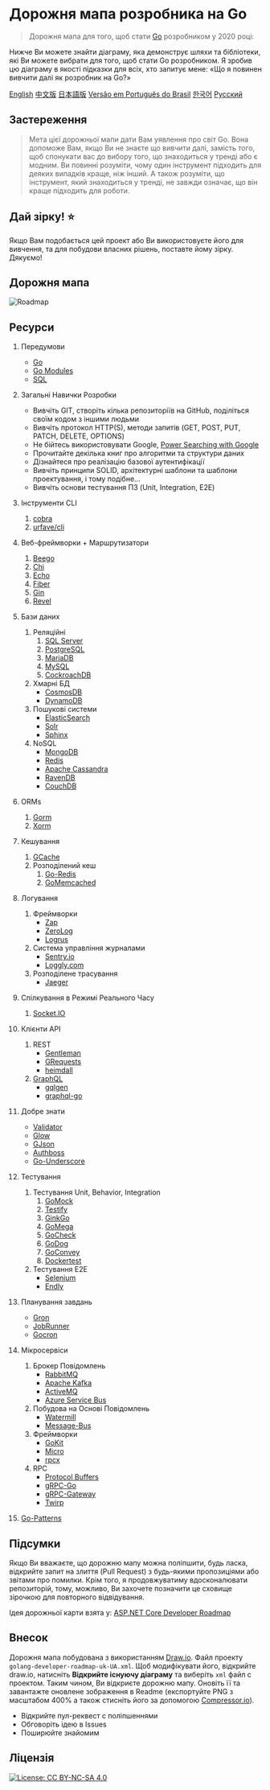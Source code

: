 # Дорожня мапа розробника на Go

> Дорожня мапа для того, щоб стати [Go](https://golang.org/) розробником у 2020 році:

Нижче Ви можете знайти діаграму, яка демонструє шляхи та бібліотеки, які Ви можете вибрати для того, щоб стати Go розробником. Я зробив цю діаграму в якості підказки для всіх, хто запитує мене: «Що я повинен вивчити далі як розробник на Go?»

[English](../../ReadMe.md)
[中文版](../zh-CN/ReadMe-zh-CN.md)
[日本語版](../ja-JP/ReadMe-ja-JP.md)
[Versão em Português do Brasil](../pt-BR/ReadMe-pt-BR.md)
[한국어](../ko-KR/ReadMe-ko-KR.md)
[Русский](../ru-RU/ReadMe-ru-RU.md)

## Застереження

> Мета цієї дорожньої мапи дати Вам уявлення про світ Go. Вона допоможе Вам, якщо Ви не знаєте що вивчити далі, замість того, щоб спонукати вас до вибору того, що знаходиться у тренді або є модним. Ви повинні розуміти, чому один інструмент підходить для деяких випадків краще, ніж інший. А також розуміти, що інструмент, який знаходиться у тренді, не завжди означає, що він краще підходить для роботи.

## Дай зірку! :star:

Якщо Вам подобається цей проект або Ви використовуєте його для вивчення, та для побудови власних рішень, поставте йому зірку. Дякуємо!

## Дорожня мапа

![Roadmap](./golang-developer-roadmap-uk-UA.png)

## Ресурси

1. Передумови

   - [Go](https://golangbot.com/)
   - [Go Modules](https://blog.golang.org/using-go-modules)
   - [SQL](https://www.w3schools.com/sql/default.asp)

2. Загальні Навички Розробки

   - Вивчіть GIT, створіть кілька репозиторіїв на GitHub, поділіться своїм кодом з іншими людьми
   - Вивчіть протокол HTTP(S), методи запитів (GET, POST, PUT, PATCH, DELETE, OPTIONS)
   - Не бійтесь використовувати Google, [Power Searching with Google](http://www.powersearchingwithgoogle.com/)
   - Прочитайте декілька книг про алгоритми та структури даних
   - Дізнайтеся про реалізацію базової аутентифікації
   - Вивчіть принципи SOLID, архітектурні шаблони та шаблони проектування, і тому подібне...
   - Вивчіть основи тестування ПЗ (Unit, Integration, E2E)

3. Інструменти CLI
   1. [cobra](https://github.com/spf13/cobra)
   2. [urfave/cli](https://github.com/urfave/cli)

4. Веб-фреймворки + Маршрутизатори

   1. [Beego](https://github.com/astaxie/beego)
   2. [Chi](https://github.com/go-chi/chi)
   3. [Echo](https://github.com/labstack/echo)
   4. [Fiber](https://github.com/gofiber/fiber)
   5. [Gin](https://github.com/gin-gonic/gin)
   6. [Revel](https://github.com/revel/revel)

5. Бази даних

   1. Реляційні
      1. [SQL Server](https://www.microsoft.com/en-us/sql-server/sql-server-2017)
      2. [PostgreSQL](https://www.postgresql.org/)
      3. [MariaDB](https://mariadb.org/)
      4. [MySQL](https://www.mysql.com/)
      5. [CockroachDB](https://www.cockroachlabs.com/) 
   2. Хмарні БД
      - [CosmosDB](https://docs.microsoft.com/en-us/azure/cosmos-db)
      - [DynamoDB](https://aws.amazon.com/dynamodb/)
   3. Пошукові системи
      - [ElasticSearch](https://www.elastic.co/)
      - [Solr](http://lucene.apache.org/solr/)
      - [Sphinx](http://sphinxsearch.com/)
   4. NoSQL
      - [MongoDB](https://www.mongodb.com/)
      - [Redis](https://redis.io/)
      - [Apache Cassandra](http://cassandra.apache.org/)
      - [RavenDB](https://github.com/ravendb/ravendb)
      - [CouchDB](http://couchdb.apache.org/)

6. ORMs

   1. [Gorm](https://github.com/go-gorm/gorm)
   2. [Xorm](https://github.com/go-xorm/xorm)

7. Кешування

   1. [GCache](https://github.com/bluele/gcache)
   2. Розподілений кеш
      1. [Go-Redis](https://github.com/go-redis/redis)
      2. [GoMemcached](https://github.com/bradfitz/gomemcache)

8. Логування

   1. Фреймворки
      - [Zap](https://github.com/uber-go/zap)
      - [ZeroLog](https://github.com/rs/zerolog)
      - [Logrus](https://github.com/sirupsen/logrus)
   2. Система управління журналами
      - [Sentry.io](http://sentry.io)
      - [Loggly.com](https://loggly.com)
   3. Розподілене трасування
      - [Jaeger](https://www.jaegertracing.io/)

9. Спілкування в Режимі Реального Часу
   1. [Socket.IO](https://socket.io/)

10. Клієнти API

    1. REST
       - [Gentleman](https://github.com/h2non/gentleman)
       - [GRequests](https://github.com/kennethreitz/grequests)
       - [heimdall](https://github.com/gojek/heimdall)
    2. [GraphQL](https://graphql.org/)
       - [gqlgen](https://github.com/99designs/gqlgen)
       - [graphql-go](https://github.com/graph-gophers/graphql-go)

11. Добре знати

    - [Validator](https://github.com/go-playground/validator)
    - [Glow](https://github.com/pytorch/glow)
    - [GJson](https://github.com/tidwall/gjson)
    - [Authboss](https://github.com/volatiletech/authboss)
    - [Go-Underscore](https://github.com/ahl5esoft/golang-underscore)

12. Тестування

    1. Тестування Unit, Behavior, Integration
       1. [GoMock](https://github.com/golang/mock)
       2. [Testify](https://github.com/stretchr/testify)
       3. [GinkGo](https://github.com/onsi/ginkgo)
       4. [GoMega](https://github.com/onsi/gomega)
       5. [GoCheck](https://github.com/go-check/check)
       6. [GoDog](https://github.com/DATA-DOG/godog)
       7. [GoConvey](https://github.com/smartystreets/goconvey)
       8. [Dockertest](https://github.com/ory/dockertest)
    2. Тестування E2E
       - [Selenium](https://github.com/tebeka/selenium)
       - [Endly](https://github.com/viant/endly)

13. Планування завдань

    - [Gron](https://github.com/roylee0704/gron)
    - [JobRunner](https://github.com/bamzi/jobrunner)
    - [Gocron](https://github.com/go-co-op/gocron)

14. Мікросервіси

    1. Брокер Повідомлень
       - [RabbitMQ](https://www.rabbitmq.com/tutorials/tutorial-one-go.html)
       - [Apache Kafka](https://kafka.apache.org/)
       - [ActiveMQ](https://github.com/apache/activemq)
       - [Azure Service Bus](https://docs.microsoft.com/en-us/azure/service-bus-messaging/service-bus-messaging-overview)
    2. Побудова на Основі Повідомлень
       - [Watermill](https://github.com/ThreeDotsLabs/watermill)
       - [Message-Bus](https://github.com/vardius/message-bus)
    3. Фреймворки
         - [GoKit](https://github.com/go-kit/kit)
         - [Micro](https://github.com/micro/go-micro)
         - [rpcx](https://github.com/smallnest/rpcx)
    4. RPC
         - [Protocol Buffers](https://github.com/protocolbuffers/protobuf)
         - [gRPC-Go](https://github.com/grpc/grpc-go)
         - [gRPC-Gateway](https://github.com/grpc-ecosystem/grpc-gateway)
         - [Twirp](https://github.com/twitchtv/twirp)

15. [Go-Patterns](https://github.com/tmrts/go-patterns)

## Підсумки

Якщо Ви вважаєте, що дорожню мапу можна поліпшити, будь ласка, відкрийте запит на злиття (Pull Request) з будь-якими пропозиціями або звітами про помилки. Крім того, я продовжуватиму вдосконалювати репозиторій, тому, можливо, Ви захочете позначити це сховище зірочкою для повторного відвідування. 

Ідея дорожньої карти взята у: [ASP.NET Core Developer Roadmap](https://github.com/MoienTajik/AspNetCore-Developer-Roadmap)

## Внесок

Дорожня мапа побудована з використанням [Draw.io](https://www.draw.io/). Файл проекту `golang-developer-roadmap-uk-UA.xml`. Щоб модифікувати його, відкрийте draw.io, натисніть **Відкрийте існуючу діаграму** та виберіть `xml` файл с проектом. Таким чином, Ви відкриєте дорожню мапу. Оновіть її та завантажте оновлене зображення в Readme (експортуйте PNG з масштабом 400% а також стисніть його за допомогою [Compressor.io](https://compressor.io/compress)).

- Відкрийте пул-реквест c поліпшеннями
- Обговоріть ідею в Issues
- Поширюйте знайомим

## Ліцензія

[![License: CC BY-NC-SA 4.0](https://img.shields.io/badge/License-CC%20BY--NC--SA%204.0-lightgrey.svg)](https://creativecommons.org/licenses/by-nc-sa/4.0/)
